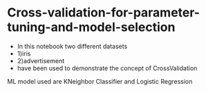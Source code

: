 # Cross-validation-for-parameter-tuning-and-model-selection

* In this notebook two different datasets 
* 1)iris
* 2)advertisement 
* have been used to demonstrate the concept of CrossValidation 

ML model used are KNeighbor Classifier and Logistic Regression
 
 
